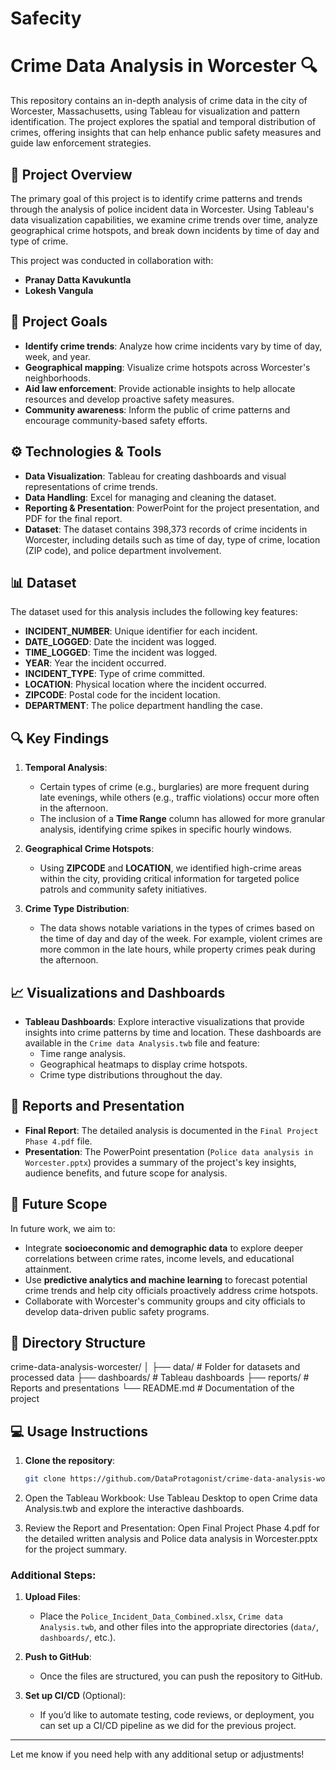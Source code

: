 # Safecity

# Crime Data Analysis in Worcester 🔍

This repository contains an in-depth analysis of crime data in the city of Worcester, Massachusetts, using Tableau for visualization and pattern identification. The project explores the spatial and temporal distribution of crimes, offering insights that can help enhance public safety measures and guide law enforcement strategies.

## 📂 Project Overview

The primary goal of this project is to identify crime patterns and trends through the analysis of police incident data in Worcester. Using Tableau's data visualization capabilities, we examine crime trends over time, analyze geographical crime hotspots, and break down incidents by time of day and type of crime.

This project was conducted in collaboration with:
- **Pranay Datta Kavukuntla**
- **Lokesh Vangula**

## 🚀 Project Goals

- **Identify crime trends**: Analyze how crime incidents vary by time of day, week, and year.
- **Geographical mapping**: Visualize crime hotspots across Worcester's neighborhoods.
- **Aid law enforcement**: Provide actionable insights to help allocate resources and develop proactive safety measures.
- **Community awareness**: Inform the public of crime patterns and encourage community-based safety efforts.

## ⚙️ Technologies & Tools

- **Data Visualization**: Tableau for creating dashboards and visual representations of crime trends.
- **Data Handling**: Excel for managing and cleaning the dataset.
- **Reporting & Presentation**: PowerPoint for the project presentation, and PDF for the final report.
- **Dataset**: The dataset contains 398,373 records of crime incidents in Worcester, including details such as time of day, type of crime, location (ZIP code), and police department involvement.

## 📊 Dataset

The dataset used for this analysis includes the following key features:
- **INCIDENT_NUMBER**: Unique identifier for each incident.
- **DATE_LOGGED**: Date the incident was logged.
- **TIME_LOGGED**: Time the incident was logged.
- **YEAR**: Year the incident occurred.
- **INCIDENT_TYPE**: Type of crime committed.
- **LOCATION**: Physical location where the incident occurred.
- **ZIPCODE**: Postal code for the incident location.
- **DEPARTMENT**: The police department handling the case.

## 🔍 Key Findings

1. **Temporal Analysis**:
   - Certain types of crime (e.g., burglaries) are more frequent during late evenings, while others (e.g., traffic violations) occur more often in the afternoon.
   - The inclusion of a **Time Range** column has allowed for more granular analysis, identifying crime spikes in specific hourly windows.

2. **Geographical Crime Hotspots**:
   - Using **ZIPCODE** and **LOCATION**, we identified high-crime areas within the city, providing critical information for targeted police patrols and community safety initiatives.

3. **Crime Type Distribution**:
   - The data shows notable variations in the types of crimes based on the time of day and day of the week. For example, violent crimes are more common in the late hours, while property crimes peak during the afternoon.

## 📈 Visualizations and Dashboards

- **Tableau Dashboards**: Explore interactive visualizations that provide insights into crime patterns by time and location. These dashboards are available in the `Crime data Analysis.twb` file and feature:
  - Time range analysis.
  - Geographical heatmaps to display crime hotspots.
  - Crime type distributions throughout the day.

## 📄 Reports and Presentation

- **Final Report**: The detailed analysis is documented in the `Final Project Phase 4.pdf` file.
- **Presentation**: The PowerPoint presentation (`Police data analysis in Worcester.pptx`) provides a summary of the project's key insights, audience benefits, and future scope for analysis.

## 📅 Future Scope

In future work, we aim to:
- Integrate **socioeconomic and demographic data** to explore deeper correlations between crime rates, income levels, and educational attainment.
- Use **predictive analytics and machine learning** to forecast potential crime trends and help city officials proactively address crime hotspots.
- Collaborate with Worcester's community groups and city officials to develop data-driven public safety programs.

## 📂 Directory Structure

crime-data-analysis-worcester/ │ ├── data/ # Folder for datasets and processed data ├── dashboards/ # Tableau dashboards ├── reports/ # Reports and presentations └── README.md # Documentation of the project


## 💻 Usage Instructions

1. **Clone the repository**:
   ```bash
   git clone https://github.com/DataProtagonist/crime-data-analysis-worcester.git
   ```
2. Open the Tableau Workbook: Use Tableau Desktop to open Crime data Analysis.twb and explore the interactive dashboards.

3. Review the Report and Presentation: Open Final Project Phase 4.pdf for the detailed written analysis and Police data analysis in Worcester.pptx for the project summary.


### Additional Steps:

1. **Upload Files**: 
   - Place the `Police_Incident_Data_Combined.xlsx`, `Crime data Analysis.twb`, and other files into the appropriate directories (`data/`, `dashboards/`, etc.).

2. **Push to GitHub**: 
   - Once the files are structured, you can push the repository to GitHub.

3. **Set up CI/CD** (Optional): 
   - If you’d like to automate testing, code reviews, or deployment, you can set up a CI/CD pipeline as we did for the previous project.

---

Let me know if you need help with any additional setup or adjustments!
